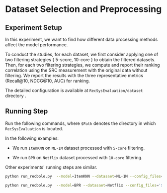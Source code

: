 # Dataset Selection and Preprocessing

## Experiment Setup

In this experiment,  we want to find how different data processing methods affect the model performance.

To conduct the studies, for each dataset, we first consider applying one of two filtering strategies { 5-score, 10-core } to obtain the filtered datasets. Then, for each two filtering strategies, we compute and report their ranking correlation using the SRC measurement  with the original data without filtering. We report the results with the three representative metrics (Recall@10, NDCG@10, AUC) for ranking. 

The detailed configuration is available at `RecSysEvaluation/dataset` directory . 

## Running Step

Run the following commands, where `$Path` denotes the directory in which `RecSysEvaluation` is located.

In the following examples: 

- We run `ItemKNN` on `ML-1M` dataset processed with `5-core` filtering. 

- We run `BPR` on `Netflix` dataset processed with `10-core` filtering.

Other experiments' running steps are similar.

```bash
python run_recbole.py  --model=ItemKNN --datasaet=ML-1M --config_files='$Path/RecSysEvaluation/dataset/ML-1M.yaml RecSysEvaluation/experiment/hyper_parameters/ML-1M/ItemKNN.yaml' --min_user_inter_num=5 --min_item_inter_num=5

python run_recbole.py  --model=BPR --datasaet=Netflix --config_files='$Path/RecSysEvaluation/dataset/Netflix.yaml RecSysEvaluation/experiment/hyper_parameters/Netflix/BPR.yaml' --min_user_inter_num=10 --min_item_inter_num=10
```









   

   